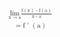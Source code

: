 <math xmlns='http://www.w3.org/1998/Math/MathML'>
  <mtable columnalign='left'>
    <mtr>
      <mtd>
        <munder>
          <mrow>
            <mi> lim </mi>
          </mrow>
          <mrow>
            <mi> x </mi>
            <mo> &#x2192; <!-- rightwards arrow --> </mo>
            <mi> a </mi>
          </mrow>
        </munder>
        <mfrac>
          <mrow>
            <mi> f </mi>
            <mrow>
              <mo> ( </mo>
                <mi> x </mi>
              <mo> ) </mo>
            </mrow>
            <mo> - </mo>
            <mi> f </mi>
            <mrow>
              <mo> ( </mo>
                <mi> a </mi>
              <mo> ) </mo>
            </mrow>
          </mrow>
          <mrow>
            <mi> x </mi>
            <mo> - </mo>
            <mi> a </mi>
          </mrow>
        </mfrac>
      </mtd>
    </mtr>
    <mtr>
      <mtd>
        <mo> = </mo>
        <mi> f </mi>
        <mo> ' </mo>
        <mrow>
          <mo> ( </mo>
            <mi> a </mi>
          <mo> ) </mo>
        </mrow>
      </mtd>
    </mtr>
  </mtable>
</math>
